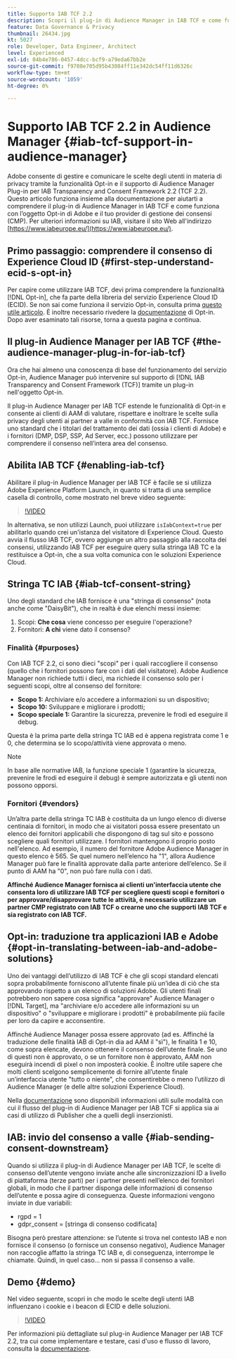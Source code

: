 ```yaml
---
title: Supporto IAB TCF 2.2
description: Scopri il plug-in di Audience Manager in IAB TCF e come funziona con l’oggetto opt-in di Adobe e il tuo provider di gestione dei consensi (CMP).
feature: Data Governance & Privacy
thumbnail: 26434.jpg
kt: 5027
role: Developer, Data Engineer, Architect
level: Experienced
exl-id: 04b4e786-0457-4dcc-bcf9-a79eda67bb2e
source-git-commit: f9708e705d95b43084ff11e342dc54ff11d6326c
workflow-type: tm+mt
source-wordcount: '1059'
ht-degree: 0%

---
```


# Supporto IAB TCF 2.2 in Audience Manager {#iab-tcf-support-in-audience-manager}

Adobe consente di gestire e comunicare le scelte degli utenti in materia di privacy tramite la funzionalità Opt-in e il supporto di Audience Manager Plug-in per IAB Transparency and Consent Framework 2.2 (TCF 2.2). Questo articolo funziona insieme alla documentazione per aiutarti a comprendere il plug-in di Audience Manager in IAB TCF e come funziona con l’oggetto Opt-in di Adobe e il tuo provider di gestione dei consensi (CMP). Per ulteriori informazioni su IAB, visitare il sito Web all&#39;indirizzo [https://www.iabeurope.eu/](https://www.iabeurope.eu/).

## Primo passaggio: comprendere il consenso di Experience Cloud ID {#first-step-understand-ecid-s-opt-in}

Per capire come utilizzare IAB TCF, devi prima comprendere la funzionalità [!DNL Opt-in], che fa parte della libreria del servizio Experience Cloud ID (ECID). Se non sai come funziona il servizio Opt-in, consulta prima [questo utile articolo](https://experienceleague.adobe.com/docs/core-services-learn/tutorials/id-service/use-opt-in-to-control-experience-cloud-activities-based-on-user-consent.html?lang=it). È inoltre necessario rivedere la [documentazione](https://experienceleague.adobe.com/docs/id-service/using/implementation/opt-in-service/optin-overview.html?lang=it) di Opt-in. Dopo aver esaminato tali risorse, torna a questa pagina e continua.

## Il plug-in Audience Manager per IAB TCF {#the-audience-manager-plug-in-for-iab-tcf}

Ora che hai almeno una conoscenza di base del funzionamento del servizio Opt-in, Audience Manager può intervenire sul supporto di [!DNL IAB Transparency and Consent Framework (TCF)] tramite un plug-in nell&#39;oggetto Opt-in.

Il plug-in Audience Manager per IAB TCF estende le funzionalità di Opt-in e consente ai clienti di AAM di valutare, rispettare e inoltrare le scelte sulla privacy degli utenti ai partner a valle in conformità con IAB TCF. Fornisce uno standard che i titolari del trattamento dei dati (ossia i clienti di Adobe) e i fornitori (DMP, DSP, SSP, Ad Server, ecc.) possono utilizzare per comprendere il consenso nell’intera area del consenso.

## Abilita IAB TCF {#enabling-iab-tcf}

Abilitare il plug-in Audience Manager per IAB TCF è facile se si utilizza Adobe Experience Platform Launch, in quanto si tratta di una semplice casella di controllo, come mostrato nel breve video seguente:

>[!VIDEO](https://video.tv.adobe.com/v/38260/?quality=12&captions=ita)

In alternativa, se non utilizzi Launch, puoi utilizzare `isIabContext=true` per abilitarlo quando crei un&#39;istanza del visitatore di Experience Cloud. Questo avvia il flusso IAB TCF, ovvero aggiunge un altro passaggio alla raccolta dei consensi, utilizzando IAB TCF per eseguire query sulla stringa IAB TC e la restituisce a Opt-in, che a sua volta comunica con le soluzioni Experience Cloud.

## Stringa TC IAB {#iab-tcf-consent-string}

Uno degli standard che IAB fornisce è una &quot;stringa di consenso&quot; (nota anche come &quot;DaisyBit&quot;), che in realtà è due elenchi messi insieme:

1. Scopi: **Che cosa** viene concesso per eseguire l&#39;operazione?
1. Fornitori: **A chi** viene dato il consenso?

### Finalità {#purposes}

Con IAB TCF 2.2, ci sono dieci &quot;scopi&quot; per i quali raccogliere il consenso (quello che i fornitori possono fare con i dati del visitatore). Adobe Audience Manager non richiede tutti i dieci, ma richiede il consenso solo per i seguenti scopi, oltre al consenso del fornitore:

* **Scopo 1:** Archiviare e/o accedere a informazioni su un dispositivo;
* **Scopo 10:** Sviluppare e migliorare i prodotti;
* **Scopo speciale 1:** Garantire la sicurezza, prevenire le frodi ed eseguire il debug.

Questa è la prima parte della stringa TC IAB ed è appena registrata come 1 e 0, che determina se lo scopo/attività viene approvata o meno.

>[!NOTE]
>
>In base alle normative IAB, la funzione speciale 1 (garantire la sicurezza, prevenire le frodi ed eseguire il debug) è sempre autorizzata e gli utenti non possono opporsi.

### Fornitori {#vendors}

Un’altra parte della stringa TC IAB è costituita da un lungo elenco di diverse centinaia di fornitori, in modo che ai visitatori possa essere presentato un elenco dei fornitori applicabili che dispongono di tag sul sito e possono scegliere quali fornitori utilizzare. I fornitori mantengono il proprio posto nell&#39;elenco. Ad esempio, il numero del fornitore Adobe Audience Manager in questo elenco è 565. Se quel numero nell’elenco ha &quot;1&quot;, allora Audience Manager può fare le finalità approvate dalla parte anteriore dell’elenco. Se il punto di AAM ha &quot;0&quot;, non può fare nulla con i dati.

**Affinché Audience Manager fornisca ai clienti un&#39;interfaccia utente che consenta loro di utilizzare IAB TCF per scegliere questi scopi e fornitori o per approvare/disapprovare tutte le attività, è necessario utilizzare un partner CMP registrato con IAB TCF o crearne uno che supporti IAB TCF e sia registrato con IAB TCF.**

## Opt-in: traduzione tra applicazioni IAB e Adobe {#opt-in-translating-between-iab-and-adobe-solutions}

Uno dei vantaggi dell’utilizzo di IAB TCF è che gli scopi standard elencati sopra probabilmente forniscono all’utente finale più un’idea di ciò che sta approvando rispetto a un elenco di soluzioni Adobe. Gli utenti finali potrebbero non sapere cosa significa &quot;approvare&quot; Audience Manager o [!DNL Target], ma &quot;archiviare e/o accedere alle informazioni su un dispositivo&quot; o &quot;sviluppare e migliorare i prodotti&quot; è probabilmente più facile per loro da capire e acconsentire.

Affinché Audience Manager possa essere approvato (ad es. Affinché la traduzione delle finalità IAB di Opt-in dia ad AAM il &quot;sì&quot;), le finalità 1 e 10, come sopra elencate, devono ottenere il consenso dell’utente finale. Se uno di questi non è approvato, o se un fornitore non è approvato, AAM non eseguirà incendi di pixel o non imposterà cookie. È inoltre utile sapere che molti clienti scelgono semplicemente di fornire all’utente finale un’interfaccia utente &quot;tutto o niente&quot;, che consentirebbe o meno l’utilizzo di Audience Manager (e delle altre soluzioni Experience Cloud).

Nella [documentazione](https://experienceleague.adobe.com/docs/audience-manager/user-guide/overview/data-privacy/consent-management/aam-iab-plugin.html?lang=it) sono disponibili informazioni utili sulle modalità con cui il flusso del plug-in di Audience Manager per IAB TCF si applica sia ai casi di utilizzo di Publisher che a quelli degli inserzionisti.

## IAB: invio del consenso a valle {#iab-sending-consent-downstream}

Quando si utilizza il plug-in di Audience Manager per IAB TCF, le scelte di consenso dell’utente vengono inviate anche alle sincronizzazioni ID a livello di piattaforma (terze parti) per i partner presenti nell’elenco dei fornitori globali, in modo che il partner disponga delle informazioni di consenso dell’utente e possa agire di conseguenza. Queste informazioni vengono inviate in due variabili:

* rgpd = 1
* gdpr_consent = [stringa di consenso codificata]

Bisogna però prestare attenzione: se l’utente si trova nel contesto IAB e non fornisce il consenso (o fornisce un consenso negativo), Audience Manager non raccoglie affatto la stringa TC IAB e, di conseguenza, interrompe le chiamate. Quindi, in quel caso... non si passa il consenso a valle.

## Demo {#demo}

Nel video seguente, scopri in che modo le scelte degli utenti IAB influenzano i cookie e i beacon di ECID e delle soluzioni.

>[!VIDEO](https://video.tv.adobe.com/v/38243/?quality=12&captions=ita)

Per informazioni più dettagliate sul plug-in Audience Manager per IAB TCF 2.2, tra cui come implementare e testare, casi d&#39;uso e flusso di lavoro, consulta la [documentazione](https://experienceleague.adobe.com/docs/audience-manager/user-guide/overview/data-privacy/consent-management/aam-iab-plugin.html?lang=it).
